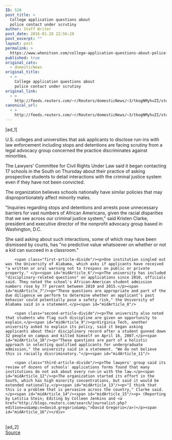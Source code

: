 ```yaml
---
ID: 520
post_title: >
  College application questions about
  police contact under scrutiny
author: Staff Writer
post_date: 2016-01-28 22:56:28
post_excerpt: ""
layout: post
permalink: >
  https://www.whenitson.com/college-application-questions-about-police-contact-under-scrutiny/
published: true
original_cats:
  - domesticNews
original_title:
  - >
    College application questions about
    police contact under scrutiny
original_link:
  - >
    http://feeds.reuters.com/~r/Reuters/domesticNews/~3/tkogNMyhvZI/story01.htm
canonical_url:
  - >
    http://feeds.reuters.com/~r/Reuters/domesticNews/~3/tkogNMyhvZI/story01.htm
---
```

 [ad_1]
<br><div id="articleText">
<span id="midArticle_start"/>

<span id="midArticle_0"/><span class="focusParagraph" readability="4"><p><span class="articleLocatio&lt;/span&gt;n">U.S. colleges and universities that ask applicants to disclose run-ins with law enforcement including stops and detentions are facing scrutiny from a legal advocacy group concerned the practice discriminates against minorities.</span></p></span><span id="midArticle_1"/><p>The Lawyers' Committee for Civil Rights Under Law said it began contacting 17 schools in the South on Thursday about their practice of asking prospective students to detail interactions with the criminal justice system even if they have not been convicted.</p><span id="midArticle_2"/><p>The organization believes schools nationally have similar policies that may disproportionately affect minority males.</p><span id="midArticle_3"/><p>"Inquiries regarding stops and detentions and arrests pose unnecessary barriers for vast numbers of African Americans, given the racial disparities that we see across our criminal justice system," said Kristen Clarke, president and executive director of the nonprofit advocacy group based in Washington, D.C.</p><span id="midArticle_4"/><p>She said asking about such interactions, some of which may have been dismissed by courts, has "no predictive value whatsoever on whether or not a kid can succeed in a classroom."</p><span id="midArticle_5"/>
        
        <span class="first-article-divide"/><p>One institution singled out was the University of Alabama, which asks if applicants have received "a written or oral warning not to trespass on public or private property." </p><span id="midArticle_6"/><p>The university has included "disciplinary-related questions" on applications since 2010, officials said. They noted the school's African-American student admission numbers rose by 77 percent between 2010 and 2015.</p><span id="midArticle_7"/><p>"These questions are appropriate and part of the due diligence we perform to determine whether an applicant’s past behavior could potentially pose a safety risk," the University of Alabama said in a statement.</p><span id="midArticle_8"/>
        
        <span class="second-article-divide"/><p>The university also noted that students who flag such discipline are given an opportunity to explain.</p><span id="midArticle_9"/><p>Virginia Tech, another university asked to explain its policy, said it began asking applicants about their disciplinary record after a student gunned down 32 people on campus and killed himself on April 16, 2007.</p><span id="midArticle_10"/><p>"These questions are part of a holistic approach in selecting qualified applicants for undergraduate admission," the university said in a statement. "We do not believe this is racially discriminatory."</p><span id="midArticle_11"/>
        
        <span class="third-article-divide"/><p>The lawyers' group said its review of dozens of schools' applications forms found that many institutions do not ask about every run-in with the law.</p><span id="midArticle_12"/><p>The organization started its effort in the South, which has high minority concentrations, but said it would be extended nationally.</p><span id="midArticle_13"/><p>"I think that this is a problem that is pervasive across the country," Clarke said.</p><span id="midArticle_14"/><span id="midArticle_15"/><p> (Reporting by Letitia Stein; Editing by Colleen Jenkins and <a href="http://blogs.reuters.com/search/journalist.php?edition=us&amp;n=david.gregorio&amp;">David Gregorio</a>)</p><span id="midArticle_16"/></div>
<br>[ad_2]
<br><a href="http://feeds.reuters.com/~r/Reuters/domesticNews/~3/tkogNMyhvZI/story01.htm">Source </a>